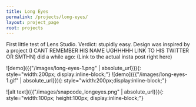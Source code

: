 ```yaml
---
title: Long Eyes
permalink: /projects/long-eyes/
layout: project_page
root: projects
---
```

First little test of Lens Studio. Verdict: stupidly easy. Design was inspired by a project (I CANT REMEMBER HIS NAME UGHHHHH LINK TO HIS TWITTER OR SMTHN) did a while ago: (Link to the actual insta post right here)

![demo]({{"/images/long-eyes-1.png" | absolute_url}}){: style="width:200px; display:inline-block;"}
![demo]({{"/images/long-eyes-1.gif" | absolute_url}}){: style="width:200px;display:inline-block;"}

![alt text]({{"/images/snapcode_longeyes.png" | absolute_url}}){: style="width:100px; height:100px; display:inline-block;"}

